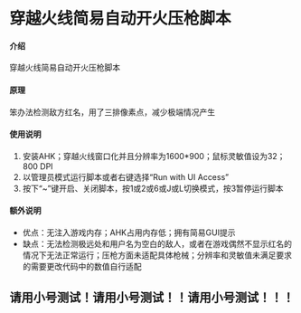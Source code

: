# 穿越火线简易自动开火压枪脚本

#### 介绍
穿越火线简易自动开火压枪脚本

#### 原理
笨办法检测敌方红名，用了三排像素点，减少极端情况产生

#### 使用说明

1.  安装AHK；穿越火线窗口化并且分辨率为1600*900；鼠标灵敏值设为32；800 DPI
2.  以管理员模式运行脚本或者右键选择“Run with UI Access”
3.  按下“~”键开启、关闭脚本，按1或2或6或J或L切换模式，按3暂停运行脚本

#### 额外说明
* 优点：无注入游戏内存；AHK占用内存低；拥有简易GUI提示
* 缺点：无法检测极远处和用户名为空白的敌人，或者在游戏偶然不显示红名的情况下无法正常运行；压枪方面未适配具体枪械；分辨率和灵敏值未满足要求的需要更改代码中的数值自行适配

## 请用小号测试！请用小号测试！！请用小号测试！！！
